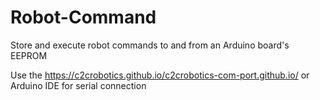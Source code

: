 # Robot-Command
Store and execute robot commands to and from an Arduino board's EEPROM

Use the https://c2crobotics.github.io/c2crobotics-com-port.github.io/ or Arduino IDE for serial connection

